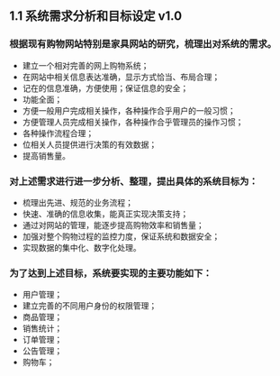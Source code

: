 ## 1.1 系统需求分析和目标设定 v1.0


### 根据现有购物网站特别是家具网站的研究，梳理出对系统的需求。

- 建立一个相对完善的网上购物系统；
- 在网站中相关信息表达准确，显示方式恰当、布局合理；
- 记在的信息准确，方便使用；保证信息的安全；
- 功能全面；
- 方便一般用户完成相关操作，各种操作合乎用户的一般习惯；
- 方便管理人员完成相关操作，各种操作合乎管理员的操作习惯；
- 各种操作流程合理；
- 位相关人员提供进行决策的有效数据；
- 提高销售量。

### 对上述需求进行进一步分析、整理，提出具体的系统目标为：

- 梳理出先进、规范的业务流程；
- 快速、准确的信息收集，能真正实现决策支持；
- 通过对网站的管理，能逐步提高购物效率和销售量；
- 加强对整个购物过程的监控力度，保证系统和数据安全；
- 实现数据的集中化、数字化处理。

### 为了达到上述目标，系统要实现的主要功能如下：
	
- 用户管理；
- 建立完善的不同用户身份的权限管理；
- 商品管理；
- 销售统计；
- 订单管理；
- 公告管理；
- 购物车；
